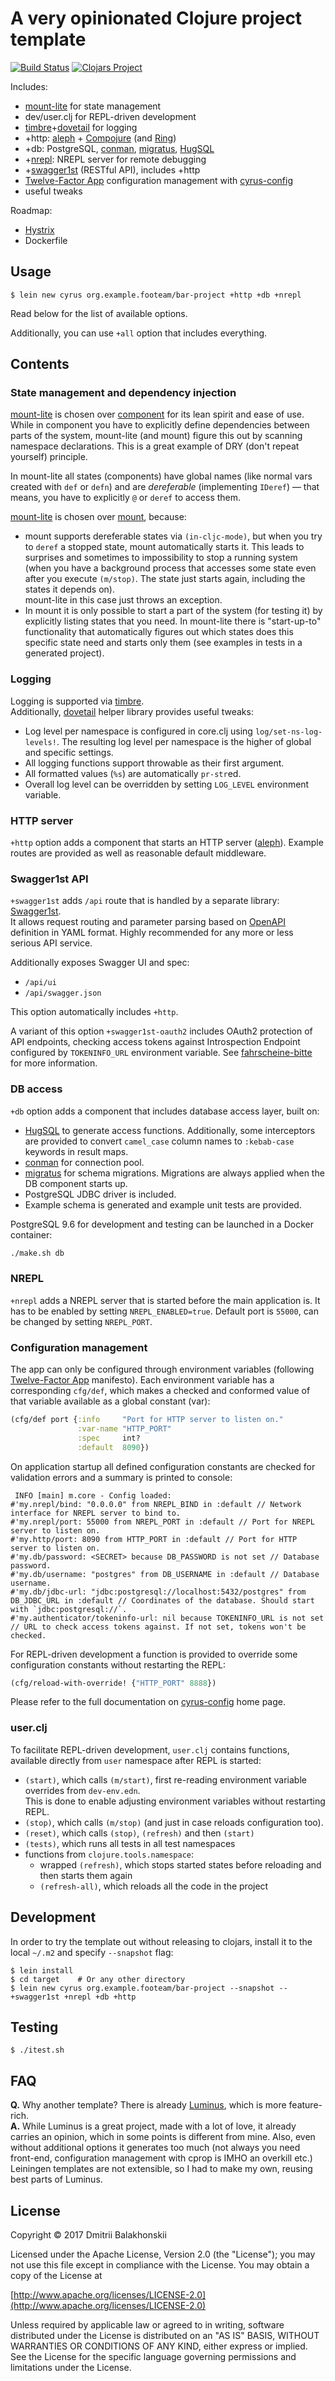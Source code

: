# A very opinionated Clojure project template

[![Build Status](https://travis-ci.org/dryewo/cyrus.svg?branch=master)](https://travis-ci.org/dryewo/cyrus)
[![Clojars Project](https://img.shields.io/clojars/v/cyrus/lein-template.svg)](https://clojars.org/cyrus/lein-template)

Includes:

* [mount-lite] for state management
* dev/user.clj for REPL-driven development
* [timbre]+[dovetail] for logging
* +http: [aleph] + [Compojure] (and [Ring])
* +db: PostgreSQL, [conman], [migratus], [HugSQL]
* +[nrepl]: NREPL server for remote debugging
* +[swagger1st] (RESTful API), includes +http
* [Twelve-Factor App] configuration management with [cyrus-config]
* useful tweaks

Roadmap:

* [Hystrix]
* Dockerfile

## Usage

```
$ lein new cyrus org.example.footeam/bar-project +http +db +nrepl
```

Read below for the list of available options.

Additionally, you can use `+all` option that includes everything.

## Contents

### State management and dependency injection

[mount-lite] is chosen over [component] for its lean spirit and ease of use. While in component you have to explicitly
define dependencies between parts of the system, mount-lite (and mount) figure this out by scanning namespace declarations.
This is a great example of DRY (don't repeat yourself) principle.

In mount-lite all states (components) have global names (like normal vars created with `def` or `defn`) and
are *dereferable* (implementing `IDeref`) — that means, you have to explicitly `@` or `deref` to access them.

[mount-lite] is chosen over [mount], because:
* mount supports dereferable states via `(in-cljc-mode)`, but when you try to `deref` a stopped state, mount automatically starts it.
  This leads to surprises and sometimes to impossibility to stop a running system (when you have a background process that
  accesses some state even after you execute `(m/stop)`. The state just starts again, including the states it depends on).  
  mount-lite in this case just throws an exception.
* In mount it is only possible to start a part of the system (for testing it) by explicitly listing
  states that you need. In mount-lite there is "start-up-to" functionality that automatically figures out
  which states does this specific state need and starts only them (see examples in tests in a generated project).

### Logging

Logging is supported via [timbre].  
Additionally, [dovetail] helper library provides useful tweaks:
* Log level per namespace is configured in core.clj using `log/set-ns-log-levels!`. The resulting log level 
per namespace is the higher of global and specific settings.
* All logging functions support throwable as their first argument.
* All formatted values (`%s`) are automatically `pr-str`ed. 
* Overall log level can be overridden by setting `LOG_LEVEL` environment variable.

### HTTP server

`+http` option adds a component that starts an HTTP server ([aleph]).
Example routes are provided as well as reasonable default middleware.

### Swagger1st API

`+swagger1st` adds `/api` route that is handled by a separate library: [Swagger1st].  
It allows request routing and parameter parsing based on [OpenAPI] definition in YAML format.
Highly recommended for any more or less serious API service.

Additionally exposes Swagger UI and spec:
* `/api/ui`
* `/api/swagger.json` 

This option automatically includes `+http`.

A variant of this option `+swagger1st-oauth2` includes OAuth2 protection of API endpoints, checking
access tokens against Introspection Endpoint configured by `TOKENINFO_URL` environment variable.
See [fahrscheine-bitte] for more information.

### DB access

`+db` option adds a component that includes database access layer, built on:

* [HugSQL] to generate access functions. Additionally, some interceptors are provided
  to convert `camel_case` column names to `:kebab-case` keywords in result maps.
* [conman] for connection pool.
* [migratus] for schema migrations.
  Migrations are always applied when the DB component starts up.
* PostgreSQL JDBC driver is included.
* Example schema is generated and example unit tests are provided.

PostgreSQL 9.6 for development and testing can be launched in a Docker container:

```sh
./make.sh db
```

### NREPL

`+nrepl` adds a NREPL server that is started before the main application is. It has to be enabled
by setting `NREPL_ENABLED=true`. Default port is `55000`, can be changed by setting `NREPL_PORT`. 

### Configuration management

The app can only be configured through environment variables (following [Twelve-Factor App] manifesto).
Each environment variable has a corresponding `cfg/def`, which makes a checked and conformed value of that variable
available as a global constant (var):

```clj
(cfg/def port {:info     "Port for HTTP server to listen on."
               :var-name "HTTP_PORT"
               :spec     int?
               :default  8090})
```

On application startup all defined configuration constants are checked for validation errors and a summary is printed to console:

```
 INFO [main] m.core - Config loaded:
#'my.nrepl/bind: "0.0.0.0" from NREPL_BIND in :default // Network interface for NREPL server to bind to.
#'my.nrepl/port: 55000 from NREPL_PORT in :default // Port for NREPL server to listen on.
#'my.http/port: 8090 from HTTP_PORT in :default // Port for HTTP server to listen on.
#'my.db/password: <SECRET> because DB_PASSWORD is not set // Database password.
#'my.db/username: "postgres" from DB_USERNAME in :default // Database username.
#'my.db/jdbc-url: "jdbc:postgresql://localhost:5432/postgres" from DB_JDBC_URL in :default // Coordinates of the database. Should start with `jdbc:postgresql://`.
#'my.authenticator/tokeninfo-url: nil because TOKENINFO_URL is not set // URL to check access tokens against. If not set, tokens won't be checked.
```

For REPL-driven development a function is provided to override some configuration constants without restarting the REPL:

```clj
(cfg/reload-with-override! {"HTTP_PORT" 8888})
```

Please refer to the full documentation on [cyrus-config] home page.

### user.clj

To facilitate REPL-driven development, `user.clj` contains functions, available directly from `user` namespace after REPL is started:

* `(start)`, which calls `(m/start)`, first re-reading environment variable overrides from `dev-env.edn`.  
  This is done to enable adjusting environment variables without restarting REPL.
* `(stop)`, which calls `(m/stop)`  (and just in case reloads configuration too).
* `(reset)`, which calls `(stop)`, `(refresh)` and then `(start)`
* `(tests)`, which runs all tests in all test namespaces
* functions from `clojure.tools.namespace`:
    * wrapped `(refresh)`, which stops started states before reloading and then starts them again
    * `(refresh-all)`, which reloads all the code in the project

## Development

In order to try the template out without releasing to clojars, install it to the local `~/.m2` and specify `--snapshot` flag:

```
$ lein install
$ cd target    # Or any other directory
$ lein new cyrus org.example.footeam/bar-project --snapshot -- +swagger1st +nrepl +db +http
```

## Testing

```
$ ./itest.sh
```

## FAQ

**Q.** Why another template? There is already [Luminus], which is more feature-rich.  
**A.** While Luminus is a great project, made with a lot of love, it already carries an opinion, which in some points is 
 different from mine. Also, even without additional options it generates too much (not always you need front-end, configuration 
 management with cprop is IMHO an overkill etc.)  
 Leiningen templates are not extensible, so I had to make my own, reusing best parts of Luminus.

## License

Copyright © 2017 Dmitrii Balakhonskii

Licensed under the Apache License, Version 2.0 (the "License");
you may not use this file except in compliance with the License.
You may obtain a copy of the License at

   [http://www.apache.org/licenses/LICENSE-2.0](http://www.apache.org/licenses/LICENSE-2.0)

Unless required by applicable law or agreed to in writing, software
distributed under the License is distributed on an "AS IS" BASIS,
WITHOUT WARRANTIES OR CONDITIONS OF ANY KIND, either express or implied.
See the License for the specific language governing permissions and
limitations under the License.

[squeeze]: https://github.com/dryewo/squeeze
[cyrus-config]: https://github.com/dryewo/cyrus-config
[mount]: https://github.com/tolitius/mount
[mount-lite]: https://github.com/aroemers/mount-lite
[timbre]: https://github.com/ptaoussanis/timbre
[dovetail]: https://github.com/dryewo/dovetail
[aleph]: https://github.com/ztellman/aleph
[Compojure]: https://github.com/weavejester/compojure
[Ring]: https://github.com/ring-clojure/ring
[conman]: https://github.com/luminus-framework/conman
[migratus]: https://github.com/yogthos/migratus
[HugSQL]: https://www.hugsql.org/
[nrepl]: https://github.com/clojure/tools.nrepl
[swagger1st]: https://github.com/zalando-stups/swagger1st
[Hystrix]: https://github.com/Netflix/Hystrix/tree/master/hystrix-contrib/hystrix-clj
[component]: https://github.com/stuartsierra/component
[OpenAPI]: https://github.com/OAI/OpenAPI-Specification/blob/master/versions/2.0.md
[Twelve-Factor App]: https://12factor.net/config
[prismatic/schema]: https://github.com/plumatic/schema
[environ]: https://github.com/weavejester/environ
[Luminus]: https://github.com/luminus-framework/luminus-template
[fahrscheine-bitte]: https://github.com/dryewo/fahrscheine-bitte

